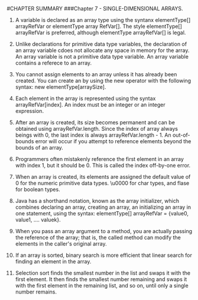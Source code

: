 #CHAPTER SUMMARY
###Chapter 7 - SINGLE-DIMENSIONAL ARRAYS.
1. A variable is declared as an array type using the syntanx elementType[] arrayRefVar or elementType 
array RefVar[]. The style elementType[] arrayRefVar is preferred, although elementType arrayRefVar[] is legal.

2. Unlike declarations for primitive data type variables, the declaration of an array variable
cdoes not allocate any space in memory for the array. An array variable is not a primitive data type variable.
An array variable contains a referece to an array.

3. You cannot assign elements to an array unless it has already been created.
You can create an by using the new operator with the following syntax:
new elementType[arraySize].

4. Each element in the array is represented using the syntax arrayRefVar[index]. 
An index must be an integer or an integer expression.

5. After an array is created, its size becomes permanent and can be obtained using arrayRefVar.length.
Since the index of array always beings with 0, the last index is always arrayRefVar.length - 1.
An out-of-bounds error will occur if you attempt to reference elements beyond the bounds of an array.

6. Programmers often mistakenly reference the first element in an array with index 1, 
but it should be 0. This is called the index off-by-one error.

7. When an array is created, its elements are assigned the default value of 0 for the numeric
primitive data types. \u0000 for char types, and flase for boolean types.

8. Java has a shorthand notation, known as the array initializer, which combines declaring
an array, creating an array, an initializing an array in one statement, using the syntax:
elementType[] arrayRefVar = {value0, value1, .... valuek}.

9. When you pass an array argument to a method, you are actually passing the reference of the array; that is, the called
method can modify the elements in the caller's original array.

10. If an array is sorted, binary search is more efficient that linear search for finding an element in the array.

11. Selection sort finds the smallest number in the list and swaps it with the first element.
It then finds the smallest number remaining and swaps it with the first element in the remaining list, and so on,
until only a single number remains.